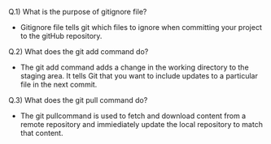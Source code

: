 Q.1) What is the purpose of gitignore file?
- Gitignore file tells git which files to ignore when committing your project to the gitHub repository.

Q.2) What does the git add command do? 
- The git add command adds a change in the working directory to the staging area. 
It tells Git that you want to include updates to a particular file in the next commit.

Q.3) What does the git pull command do? 
- The git pullcommand is used to fetch and download content from a remote repository 
and immiediately update the local repository to match that content.